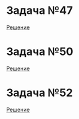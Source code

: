 # Задача №47
[Решение](hw_1/Program.cs)

# Задача №50
[Решение](hw_2/Program.cs)

# Задача №52
[Решение](hw_3/Program.cs)
